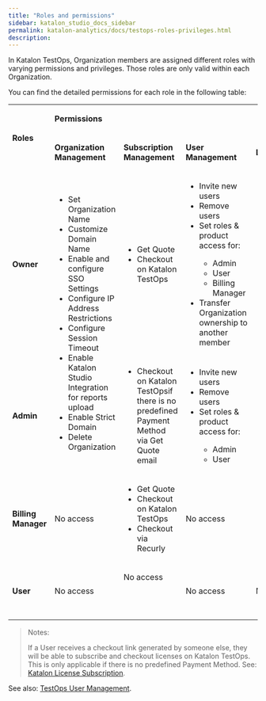 ```yaml
---
title: "Roles and permissions" 
sidebar: katalon_studio_docs_sidebar
permalink: katalon-analytics/docs/testops-roles-privileges.html 
description: 
---
```


In Katalon TestOps, Organization members are assigned different roles with varying permissions and privileges. Those roles are only valid within each Organization.
 
You can find the detailed permissions for each role in the following table:

<table>
	<tbody>
		<tr>
			<td rowspan="2">
				<p><strong>Roles</strong></p>
			</td>
			<td colspan="6">
				<p><strong>Permissions</strong></p>
			</td>
		</tr>
		<tr>
			<td>
				<p><strong>Organization Management</strong></p>
			</td>
			<td>
				<p><strong>Subscription Management</strong></p>
			</td>
			<td>
				<p><strong>User Management</strong></p>
			</td>
			<td>
				<p><strong>License Management</strong></p>
			</td>
			<td>
				<p><strong>License Utilization</strong></p>
			</td>
			<td>
				<p><strong>Usage Dashboard</strong></p>
			</td>
		</tr>
		<tr>
			<td>
				<p><strong>Owner</strong></p>
			</td>
			<td rowspan="2">
				<ul>
					<li>Set Organization Name</li>
					<li>Customize Domain Name</li>
					<li>Enable and configure SSO Settings</li>
					<li>Configure IP Address Restrictions</li>
					<li>Configure Session Timeout</li>
					<li>Enable Katalon Studio Integration for reports upload</li>
					<li>Enable Strict Domain</li>
					<li>Delete Organization</li>
				</ul>
			</td>
			<td>
				<ul>
					<li>Get Quote</li>
					<li>Checkout on Katalon TestOps</li>
				</ul>
			</td>
			<td>
				<ul>
					<li>Invite new users</li>
					<li>Remove users</li>
					<li>Set roles &amp; product access for:&nbsp;</li>
					<ul>
						<li>Admin</li>
						<li>User</li>
						<li>Billing Manager&nbsp;</li>
					</ul>
					<li>Transfer Organization ownership to another member</li>
				</ul>
			</td>
			<td rowspan="2">
				<ul>
					<li>View subscription information</li>
					<li>Add/remove users from licenses</li>
					<li>View/delete the Online Licenses list</li>
					<li>Create/view/delete the Offline Licenses list</li>
					<li>View/delete the registered machines</li>
				</ul>
			</td>
			<td rowspan="2">
				<ul>
					<li>View and export data</li>
				</ul>
			</td>
			<td rowspan="3">
				<ul>
					<li>View Dashboard</li>
					<li>Export data</li>
				</ul>
			</td>
		</tr>
		<tr>
			<td>
				<p><strong>Admin</strong></p>
			</td>
			<td>
				<ul>
					<li>Checkout on Katalon TestOpsif there is no predefined Payment Method via Get Quote email</li>
				</ul>
			</td>
			<td>
				<ul>
					<li>Invite new users</li>
					<li>Remove users</li>
					<li>Set roles &amp; product access for:</li>
					<ul>
						<li>Admin</li>
						<li>User</li>
					</ul>
				</ul>
			</td>
		</tr>
		<tr>
			<td>
				<p><strong>Billing Manager</strong></p>
			</td>
			<td>
				<p>No access</p>
			</td>
			<td>
				<ul>
					<li>Get Quote</li>
					<li>Checkout on Katalon TestOps</li>
					<li>Checkout via Recurly</li>
				</ul>
			</td>
			<td>
				<p>No access</p>
			</td>
			<td>
				<ul>
					<li>View subscription information</li>
				</ul>
			</td>
			<td rowspan="2">
				<p>No access</p>
			</td>
		</tr>
		<tr>
			<td>
				<p><strong>User</strong></p>
			</td>
			<td>
				<p>No access</p>
			</td>
			<td>
				<p>No access</p>
				<br /><br />
				<p></p>
			</td>
			<td>
				<p>No access</p>
			</td>
			<td>
				<p>No access</p>
			</td>
			<td>
				<p>No access</p>
			</td>
		</tr>
	</tbody>
</table>

> Notes:
>
> If a User receives a checkout link generated by someone else, they will be able to subscribe and checkout licenses on Katalon TestOps. This is only applicable if there is no predefined Payment Method. See: [Katalon License Subscription](https://docs.katalon.com/katalon-studio/docs/license-subscription.html).

See also: [TestOps User Management](https://docs.katalon.com/katalon-analytics/docs/kt_invite_user_org.html).